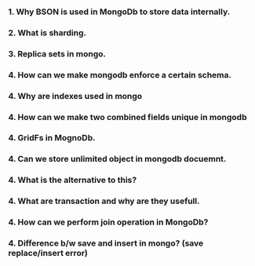### 1. Why BSON is used in MongoDb to store data internally.

### 2. What is sharding.
### 3. Replica sets in mongo.
### 4. How can we make mongodb enforce a certain schema.
### 4. Why are indexes used in mongo
### 4. How can we make two combined fields unique in mongodb
### 4. GridFs in MognoDb.
### 4. Can we store unlimited object in mongodb docuemnt.
### 4. What is the alternative to this?
### 4. What are transaction and why are they usefull.
### 4. How can we perform join operation in MongoDb?
### 4. Difference b/w save and insert in mongo? (save replace/insert error)